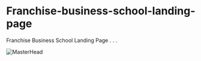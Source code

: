 # Franchise-business-school-landing-page
Franchise Business School Landing Page . . .

![MasterHead](https://franchiseflow.io/wp-content/uploads/2023/12/pic1-e1702281360396.png)
